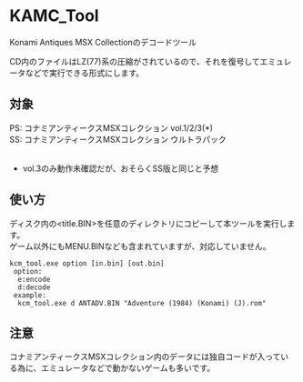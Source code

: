 # KAMC_Tool
Konami Antiques MSX Collectionのデコードツール  

CD内のファイルはLZ(77)系の圧縮がされているので、それを復号してエミュレータなどで実行できる形式にします。

## 対象
PS: コナミアンティークスMSXコレクション vol.1/2/3(*)  
SS: コナミアンティークスMSXコレクション ウルトラパック  
<br>
* vol.3のみ動作未確認だが、おそらくSS版と同じと予想  

## 使い方
ディスク内の<title.BIN>を任意のディレクトリにコピーして本ツールを実行します。  
ゲーム以外にもMENU.BINなども含まれていますが、対応していません。

```
kcm_tool.exe option [in.bin] [out.bin]
 option:
  e:encode
  d:decode
 example:
  kcm_tool.exe d ANTADV.BIN "Adventure (1984) (Konami) (J).rom"
```

## 注意
コナミアンティークスMSXコレクション内のデータには独自コードが入っている為に、エミュレータなどで動かないゲームも多いです。





